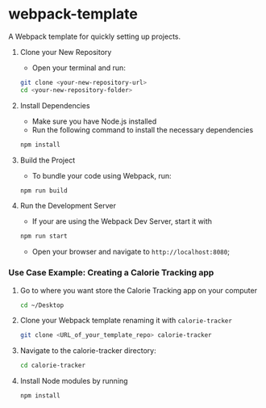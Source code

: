 # webpack-template

A Webpack template for quickly setting up projects.

1. Clone your New Repository

   - Open your terminal and run:

   ```bash
   git clone <your-new-repository-url>
   cd <your-new-repository-folder>
   ```

2. Install Dependencies

   - Make sure you have Node.js installed
   - Run the following command to install the necessary dependencies

   ```bash
   npm install
   ```

3. Build the Project

   - To bundle your code using Webpack, run:

   ```bash
   npm run build
   ```

4. Run the Development Server

   - If your are using the Webpack Dev Server, start it with

   ```bash
   npm run start
   ```

   - Open your browser and navigate to `http://localhost:8080`;

### Use Case Example: Creating a Calorie Tracking app

1. Go to where you want store the Calorie Tracking app on your computer

   ```bash
   cd ~/Desktop
   ```

2. Clone your Webpack template renaming it with `calorie-tracker`

   ```bash
   git clone <URL_of_your_template_repo> calorie-tracker
   ```

3. Navigate to the calorie-tracker directory:

   ```bash
   cd calorie-tracker
   ```

4. Install Node modules by running

   ```bash
   npm install
   ```

